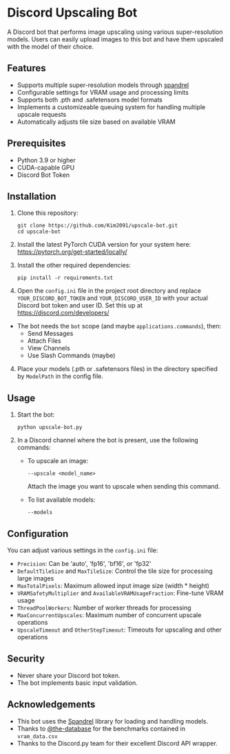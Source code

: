 # Discord Upscaling Bot

A Discord bot that performs image upscaling using various super-resolution models. Users can easily upload images to this bot and have them upscaled with the model of their choice.

## Features

- Supports multiple super-resolution models through [spandrel](https://github.com/chaiNNer-org/spandrel/)
- Configurable settings for VRAM usage and processing limits
- Supports both .pth and .safetensors model formats
- Implements a customizeable queuing system for handling multiple upscale requests
- Automatically adjusts tile size based on available VRAM

## Prerequisites

- Python 3.9 or higher
- CUDA-capable GPU
- Discord Bot Token

## Installation

1. Clone this repository:
   ```
   git clone https://github.com/Kim2091/upscale-bot.git
   cd upscale-bot
   ```

2. Install the latest PyTorch CUDA version for your system here: https://pytorch.org/get-started/locally/
3. Install the other required dependencies:
   ```
   pip install -r requirements.txt
   ```

4. Open the `config.ini` file in the project root directory and replace `YOUR_DISCORD_BOT_TOKEN` and `YOUR_DISCORD_USER_ID` with your actual Discord bot token and user ID. Set this up at https://discord.com/developers/
  - The bot needs the `bot` scope (and maybe `applications.commands`), then:
    - Send Messages
    - Attach Files
    - View Channels
    - Use Slash Commands (maybe)

4. Place your models (.pth or .safetensors files) in the directory specified by `ModelPath` in the config file.

## Usage

1. Start the bot:
   ```
   python upscale-bot.py
   ```

2. In a Discord channel where the bot is present, use the following commands:

   - To upscale an image:
     ```
     --upscale <model_name>
     ```
     Attach the image you want to upscale when sending this command.

   - To list available models:
     ```
     --models
     ```

## Configuration

You can adjust various settings in the `config.ini` file:

- `Precision`: Can be 'auto', 'fp16', 'bf16', or 'fp32'
- `DefaultTileSize` and `MaxTileSize`: Control the tile size for processing large images
- `MaxTotalPixels`: Maximum allowed input image size (width * height)
- `VRAMSafetyMultiplier` and `AvailableVRAMUsageFraction`: Fine-tune VRAM usage
- `ThreadPoolWorkers`: Number of worker threads for processing
- `MaxConcurrentUpscales`: Maximum number of concurrent upscale operations
- `UpscaleTimeout` and `OtherStepTimeout`: Timeouts for upscaling and other operations

## Security

- Never share your Discord bot token.
- The bot implements basic input validation.

## Acknowledgements

- This bot uses the [Spandrel](https://github.com/chaiNNer-org/spandrel) library for loading and handling models.
- Thanks to [@the-database](https://github.com/the-database) for the benchmarks contained in `vram_data.csv`
- Thanks to the Discord.py team for their excellent Discord API wrapper.
